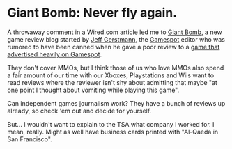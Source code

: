 # Giant Bomb: Never fly again.

A throwaway comment in a Wired.com article led me to [Giant Bomb](http://giantbomb.com), a new game review blog started by [Jeff Gerstmann](http://blog.jeffgerstmann.net/), the [Gamespot](http://gamespot.com) editor who was rumored to have been canned when he gave a poor review to a [game that advertised heavily on Gamespot](http://kaneandlynch.com).

They don't cover MMOs, but I think those of us who love MMOs also spend a fair amount of our time with our Xboxes, Playstations and Wiis want to read reviews where the reviewer isn't shy about admitting that maybe "at one point I thought about vomiting while playing this game".

Can independent games journalism work? They have a bunch of reviews up already, so check 'em out and decide for yourself.

But... I wouldn't want to explain to the TSA what company I worked for. I mean, really. Might as well have business cards printed with "Al-Qaeda in San Francisco".

